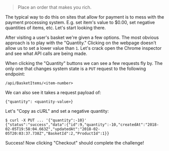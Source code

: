 > Place an order that makes you rich.

The typical way to do this on sites that allow for payment is to mess with the
payment processing system. E.g. set item's value to $0.00, set negative
quantities of items, etc. Let's start looking there.

After visiting a user's basket we're given a few options. The most obvious
approach is to play with the "Quantity." Clicking on the webpage doesn't allow
us to set a lower value than `1`. Let's crack open the Chrome inspector and
see what API calls are being made.

When clicking the "Quantity" buttons we can see a few requests fly by. The only
one that changes system state is a `PUT` request to the following endpoint:

```
/api/BasketItems/<item-number>
```

We can also see it takes a request payload of:

```
{"quantity": <quantity-value>}
```

Let's "Copy as cURL" and set a negative quantity:

```
$ curl -X PUT ... '{"quantity":-10}'
{"status":"success","data":{"id":9,"quantity":-10,"createdAt":"2018-02-05T19:58:04.663Z","updatedAt":"2018-02-05T20:03:37.738Z","BasketId":2,"ProductId":1}}
```

Success! Now clicking "Checkout" should complete the challenge!
